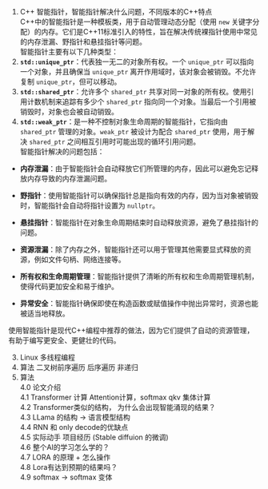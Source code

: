 

1. C++ 智能指针，智能指针解决什么问题，不同版本的C++特点  
C++中的智能指针是一种模板类，用于自动管理动态分配（使用 `new` 关键字分配）的内存。它们是C++11标准引入的特性，旨在解决传统裸指针使用中常见的内存泄漏、野指针和悬挂指针等问题。  
智能指针主要有以下几种类型：  
1. **`std::unique_ptr`**：代表独一无二的对象所有权。一个 `unique_ptr` 可以指向一个对象，并且确保当 `unique_ptr` 离开作用域时，该对象会被销毁。不允许复制 `unique_ptr`，但可以移动。  
2. **`std::shared_ptr`**：允许多个 `shared_ptr` 共享对同一对象的所有权。使用引用计数机制来追踪有多少个 `shared_ptr` 指向同一个对象。当最后一个引用被销毁时，对象也会被自动销毁。  
3. **`std::weak_ptr`**：是一种不控制对象生命周期的智能指针，它指向由 `shared_ptr` 管理的对象。`weak_ptr` 被设计为配合 `shared_ptr` 使用，用于解决 `shared_ptr` 之间相互引用时可能出现的循环引用问题。  
智能指针解决的问题包括：

- **内存泄漏**：由于智能指针会自动释放它们所管理的内存，因此可以避免忘记释放内存导致的内存泄漏问题。

- **野指针**：使用智能指针可以确保指针总是指向有效的内存，因为当对象被销毁时，智能指针会自动将指针设置为 `nullptr`。

- **悬挂指针**：智能指针在对象生命周期结束时自动释放资源，避免了悬挂指针的问题。

- **资源泄漏**：除了内存之外，智能指针还可以用于管理其他需要显式释放的资源，例如文件句柄、网络连接等。

- **所有权和生命周期管理**：智能指针提供了清晰的所有权和生命周期管理机制，使得代码更加安全和易于维护。

- **异常安全**：智能指针确保即使在构造函数或赋值操作中抛出异常时，资源也能被适当地释放。

使用智能指针是现代C++编程中推荐的做法，因为它们提供了自动的资源管理，有助于编写更安全、更健壮的代码。

3. Linux 多线程编程
4. 算法 二叉树前序遍历  后序遍历 非递归
5. 算法  
   4.0 论文介绍  
   4.1 Transformer 计算 Attention计算，softmax qkv 集体计算  
   4.2 Transformer类似的结构， 为什么会出现智能涌现的结果？  
   4.3 LLama 的结构 -> 语言模型结构  
   4.4 RNN 和 only decode的优缺点  
   4.5 实际动手 项目经历 (Stable diffuion 的微调)  
   4.6 整个AI的学习怎么学的？  
   4.7 LORA 的原理  + 怎么操作  
   4.8 Lora有达到预期的结果吗？  
   4.9 softmax -> softmax 变体
   
   
